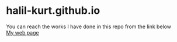 # halil-kurt.github.io

You can reach the works I have done in this repo from the link below
<br>
[My web page](https://halil-kurt.github.io/)
